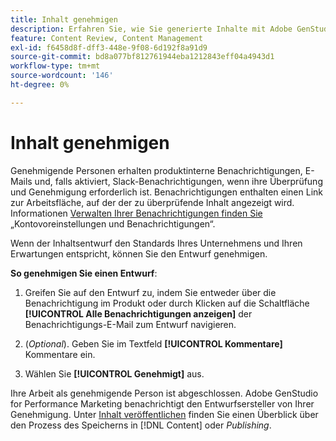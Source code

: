 ```yaml
---
title: Inhalt genehmigen
description: Erfahren Sie, wie Sie generierte Inhalte mit Adobe GenStudio for Performance Marketing genehmigen.
feature: Content Review, Content Management
exl-id: f6458d8f-dff3-448e-9f08-6d192f8a91d9
source-git-commit: bd8a077bf812761944eba1212843eff04a4943d1
workflow-type: tm+mt
source-wordcount: '146'
ht-degree: 0%

---
```


# Inhalt genehmigen

Genehmigende Personen erhalten produktinterne Benachrichtigungen, E-Mails und, falls aktiviert, Slack-Benachrichtigungen, wenn ihre Überprüfung und Genehmigung erforderlich ist. Benachrichtigungen enthalten einen Link zur Arbeitsfläche, auf der der zu überprüfende Inhalt angezeigt wird. Informationen [ Verwalten Ihrer Benachrichtigungen finden Sie ](https://experienceleague.adobe.com/de/docs/core-services/interface/features/account-preferences) „Kontovoreinstellungen und Benachrichtigungen“.

Wenn der Inhaltsentwurf den Standards Ihres Unternehmens und Ihren Erwartungen entspricht, können Sie den Entwurf genehmigen.

**So genehmigen Sie einen Entwurf**:

1. Greifen Sie auf den Entwurf zu, indem Sie entweder über die Benachrichtigung im Produkt oder durch Klicken auf die Schaltfläche **[!UICONTROL Alle Benachrichtigungen anzeigen]** der Benachrichtigungs-E-Mail zum Entwurf navigieren.

1. (_Optional_). Geben Sie im Textfeld **[!UICONTROL Kommentare]** Kommentare ein.

1. Wählen Sie **[!UICONTROL Genehmigt]** aus.

Ihre Arbeit als genehmigende Person ist abgeschlossen. Adobe GenStudio for Performance Marketing benachrichtigt den Entwurfsersteller von Ihrer Genehmigung. Unter [Inhalt veröffentlichen](./publish-content.md) finden Sie einen Überblick über den Prozess des Speicherns in [!DNL Content] oder _Publishing_.
